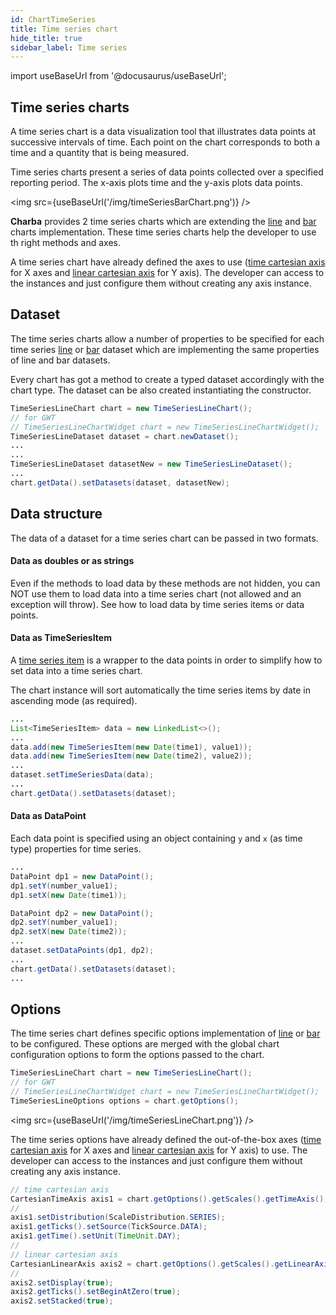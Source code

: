 ```yaml
---
id: ChartTimeSeries
title: Time series chart
hide_title: true
sidebar_label: Time series
---
```

import useBaseUrl from '@docusaurus/useBaseUrl';

## Time series charts

A time series chart is a data visualization tool that illustrates data points at successive intervals of time. Each point on the chart corresponds to both a time and a quantity that is being measured.

Time series charts present a series of data points collected over a specified reporting period. The x-axis plots time and the y-axis plots data points.

<img src={useBaseUrl('/img/timeSeriesBarChart.png')} />

**Charba** provides 2 time series charts which are extending the [line](ChartLine) and [bar](ChartBar) charts implementation. These time series charts help the developer to use th right methods and axes. 

A time series chart have already defined the axes to use ([time cartesian axis](CartesianTimeAxes) for X axes and [linear cartesian axis](CartesianLinearAxes) for Y axis). The developer can access to the instances and just configure them without creating any axis instance.

## Dataset

The time series charts allow a number of properties to be specified for each time series [line](https://www.pepstock.org/Charba/3.3/org/pepstock/charba/client/data/TimeSeriesLineDataset.html) or [bar](https://www.pepstock.org/Charba/3.3/org/pepstock/charba/client/data/TimeSeriesBarDataset.html) dataset which are implementing the same properties of line and bar datasets. 

Every chart has got a method to create a typed dataset accordingly with the chart type. The dataset can be also created instantiating the constructor.

```java
TimeSeriesLineChart chart = new TimeSeriesLineChart();
// for GWT
// TimeSeriesLineChartWidget chart = new TimeSeriesLineChartWidget();
TimeSeriesLineDataset dataset = chart.newDataset();
...
...
TimeSeriesLineDataset datasetNew = new TimeSeriesLineDataset();
...
chart.getData().setDatasets(dataset, datasetNew);
```

## Data structure

The data of a dataset for a time series chart can be passed in two formats.

#### Data as doubles or as strings

Even if the methods to load data by these methods are not hidden, you can NOT use them to load data into a time series chart (not allowed and an exception will throw). See how to load data by time series items or data points. 

#### Data as TimeSeriesItem

A [time series item](https://www.pepstock.org/Charba/3.3/org/pepstock/charba/client/data/TimeSeriesItem.html) is a wrapper to the data points in order to simplify how to set data into a time series chart.

The chart instance will sort automatically the time series items by date in ascending mode (as required).

```java
...
List<TimeSeriesItem> data = new LinkedList<>();
...
data.add(new TimeSeriesItem(new Date(time1), value1));
data.add(new TimeSeriesItem(new Date(time2), value2));
...
dataset.setTimeSeriesData(data);
...
chart.getData().setDatasets(dataset);
```


#### Data as DataPoint

Each data point is specified using an object containing `y` and `x` (as time type) properties for time series.

```java
...
DataPoint dp1 = new DataPoint();
dp1.setY(number_value1);
dp1.setX(new Date(time1));

DataPoint dp2 = new DataPoint();
dp2.setY(number_value1);
dp2.setX(new Date(time2));
...
dataset.setDataPoints(dp1, dp2);
...
chart.getData().setDatasets(dataset);
...
```

## Options

The time series chart defines specific options implementation of [line](https://www.pepstock.org/Charba/3.3/org/pepstock/charba/client/configuration/TimeSeriesLineOptions.html) or [bar](https://www.pepstock.org/Charba/3.3/org/pepstock/charba/client/configuration/TimeSeriesBarOptions.html) to be configured. These options are merged with the global chart configuration options to form the options passed to the chart.

```java
TimeSeriesLineChart chart = new TimeSeriesLineChart();
// for GWT
// TimeSeriesLineChartWidget chart = new TimeSeriesLineChartWidget();
TimeSeriesLineOptions options = chart.getOptions();
```

<img src={useBaseUrl('/img/timeSeriesLineChart.png')} />

The time series options have already defined the out-of-the-box axes ([time cartesian axis](CartesianTimeAxes) for X axes and [linear cartesian axis](CartesianLinearAxes) for Y axis) to use. The developer can access to the instances and just configure them without creating any axis instance.

```java
// time cartesian axis
CartesianTimeAxis axis1 = chart.getOptions().getScales().getTimeAxis();
//
axis1.setDistribution(ScaleDistribution.SERIES);
axis1.getTicks().setSource(TickSource.DATA);
axis1.getTime().setUnit(TimeUnit.DAY);
//
// linear cartesian axis		
CartesianLinearAxis axis2 = chart.getOptions().getScales().getLinearAxis();
//
axis2.setDisplay(true);
axis2.getTicks().setBeginAtZero(true);
axis2.setStacked(true);
```
